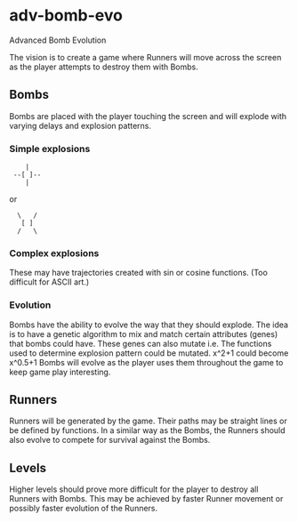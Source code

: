 # adv-bomb-evo
Advanced Bomb Evolution

The vision is to create a game where Runners will move across the screen as the player attempts to destroy them with Bombs.

## Bombs
Bombs are placed with the player touching the screen and will explode with varying delays and explosion patterns.

### Simple explosions
```
    |
 --[ ]--
    |
```
or
```
  \   /
   [ ]
  /   \
```
### Complex explosions
These may have trajectories created with sin or cosine functions.
(Too difficult for ASCII art.)

### Evolution
Bombs have the ability to evolve the way that they should explode.
The idea is to have a genetic algorithm to mix and match certain attributes (genes) that bombs could have.
These genes can also mutate i.e. The functions used to determine explosion pattern could be mutated. x^2+1 could become x^0.5+1
Bombs will evolve as the player uses them throughout the game to keep game play interesting.

## Runners
Runners will be generated by the game. Their paths may be straight lines or be defined by functions.
In a similar way as the Bombs, the Runners should also evolve to compete for survival against the Bombs.

## Levels
Higher levels should prove more difficult for the player to destroy all Runners with Bombs.
This may be achieved by faster Runner movement or possibly faster evolution of the Runners.
